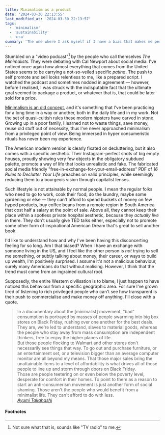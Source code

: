 ```yaml
---
title: Minimalism as a product
date: '2024-03-30 22:13:55'
last_modified_at: '2024-03-30 22:13:57'
tags:
  - 'minimalism'
  - 'sustainability'
  - 'usa'
summary: 'The one where I ask myself if I have a bias that makes me perceive Americans as if they want to commodify everything.'
---
```

Stumbled on a "video podcast"[^1] by the people who call themselves *The Minimalists*. They were debating with Cal Newport about social media. I've noticed once again how almost everything that comes from the United States seems to be carrying a not-so-veiled specific *patina*. The push to self promote and sell looks relentless to me, like a prepared script. I watched the podcast and sometimes nodded in agreement — however, before I realised, I was struck with the indisputable fact that the ultimate goal seemed to package a product, or whatever that is, that could be later sold for a price.

[Minimalism is an old concept](https://en.wikipedia.org/wiki/Minimalism), and it's something that I've been practicing for a long time in a way or another, both in the daily life and in my work. Not the set of quasi-cultish rules these modern hipsters have carved in stone. Growing up in a poor family, I learned not to waste things, save money, reuse old stuff out of necessity, thus I've never approached minimalism from a privileged point of view. Being immersed in hyper consumeristic rituals has never been my experience.

The American modern version is clearly fixated on decluttering, but it also comes with a specific aesthetic. Their Instagram-perfect shots of big empty houses, proudly showing very few objects in the obligatory subdued palette, promote a way of life that looks unrealistic and fake. The fabricated social media friendly "free-in-exchange-for-your-email-address" PDF of *16 Rules to Declutter Your Life* preaches on valid principles, while seemingly reducing them to a bourgeois vision through capitalist lenses.

Such lifestyle is not attainable by normal people. I mean the regular folks who need to go to work, cook their food, do the laundry, maybe some gardening or else — they can't afford to spend buckets of money on few hyped products, buy coffee beans from a remote region in South America that cost half a salary at the point of sale. Above all, they cannot keep their place within a spotless private hospital aesthetic, because they *actually live* in there. They don't usually give TED talks either, especially not to promote some other form of inspirational American Dream that's great to sell another book.

I'd like to understand how and why I've been having this disconcerting feeling for so long. Am I that biased? When I have an exchange with someone living in the US, and I feel like the other person is _not_ trying to sell me something, or subtly talking about money, their career, or ways to build up wealth, I'm positively surprised. I assume it's not a malicious behaviour, surely many Americans do that without realising. However, I think that the trend must come from an ingrained cultural root.

Supposedly, the entire Western civilisation is to blame, I just happen to have noticed this behaviour from a specific geographic area. For sure I've grown tired of listening to rich privileged people who can't see how transparent is their push to commercialise and make money off anything. I'll close with a quote.

> In a documentary about the [minimalist] movement, “bad” consumption is portrayed by masses of people swarming into big box stores on Black Friday, rushing over one another for the best deals. They are, we're led to understand, slaves to material goods, whereas the people who stay away from mass consumption are independent thinkers, free to enjoy the higher planes of life.<br>
> But those people flocking to Walmart and other stores don't necessarily see things that way. To go out and purchase furniture, or an entertainment set, or a television bigger than an average computer monitor are all beyond my means. That those major sales bring the unattainable items to a level of affordability is what drives all of those people to line up and storm through doors on Black Friday.<br>
> Those are people teetering on or even below the poverty level, desperate for comfort in their homes. To point to them as a reason to start an anti-consumerism movement is just another form of social shaming. Those aren't the people who would benefit from a minimalist life. They can't afford to do with less.\
><cite>[Ayumi Takahashi](https://www.nytimes.com/2016/07/18/opinion/the-class-politics-of-decluttering.html)</cite>

#### Footnotes

[^1]: Not sure what that is, sounds like "TV radio" to me.